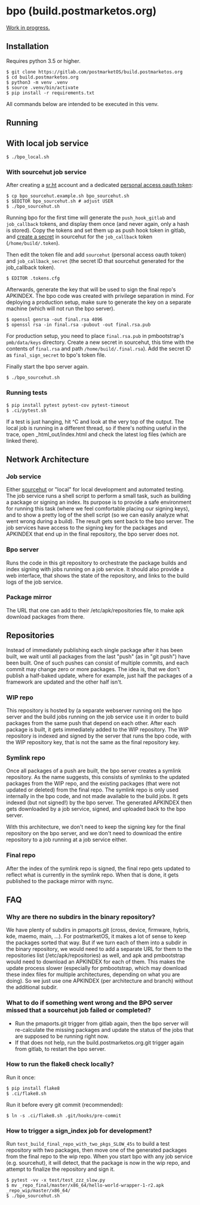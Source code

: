 # bpo (build.postmarketos.org)

[Work in progress.](https://postmarketos.org/blog/2019/06/23/two-years/#sourcehut-srht)

## Installation

Requires python 3.5 or higher.

```
$ git clone https://gitlab.com/postmarketOS/build.postmarketos.org
$ cd build.postmarketos.org
$ python3 -m venv .venv
$ source .venv/bin/activate
$ pip install -r requirements.txt
```

All commands below are intended to be executed in this venv.

## Running
## With local job service

```
$ ./bpo_local.sh
```

### With sourcehut job service

After creating a [sr.ht](https://meta.sr.ht/register) account and a dedicated [personal access oauth token](https://meta.sr.ht/oauth):

```
$ cp bpo_sourcehut.example.sh bpo_sourcehut.sh
$ $EDITOR bpo_sourcehut.sh # adjust USER
$ ./bpo_sourcehut.sh
```

Running bpo for the first time will generate the `push_hook_gitlab` and `job_callback` tokens, and display them once (and never again, only a hash is stored). Copy the tokens and set them up as push hook token in gitlab, and [create a secret](https://builds.sr.ht/secrets) in sourcehut for the `job_callback` token (`/home/build/.token`).

Then edit the token file and add `sourcehut` (personal access oauth token) and `job_callback_secret` (the secret ID that sourcehut generated for the job_callback token).

```
$ EDITOR .tokens.cfg
```

Afterwards, generate the key that will be used to sign the final repo's APKINDEX. The bpo code was created with privilege separation in mind. For deploying a production setup, make sure to generate the key on a separate machine (which will not run the bpo server).

```
$ openssl genrsa -out final.rsa 4096
$ openssl rsa -in final.rsa -pubout -out final.rsa.pub
```

For production setup, you need to place `final.rsa.pub` in pmbootstrap's `pmb/data/keys` directory.
Create a new secret in sourcehut, this time with the contents of `final.rsa` and path `/home/build/.final.rsa`). Add the secret ID as `final_sign_secret` to bpo's token file.

Finally start the bpo server again.

```
$ ./bpo_sourcehut.sh
```


### Running tests

```
$ pip install pytest pytest-cov pytest-timeout
$ .ci/pytest.sh
```

If a test is just hanging, hit ^C and look at the very top of the output. The local job is running in a different thread, so if there's nothing useful in the trace, open _html_out/index.html and check the latest log files (which are linked there).

## Network Architecture

### Job service

Either [sourcehut](https://sourcehut.org/) or "local" for local development and automated testing. The job service runs a shell script to perform a small task, such as building a package or signing an index. Its purpose is to provide a safe environment for running this task (where we feel comfortable placing our signing keys), and to show a pretty log of the shell script (so we can easily analyze what went wrong during a build). The result gets sent back to the bpo server. The job services have access to the signing key for the packages and APKINDEX that end up in the final repository, the bpo server does not.

### Bpo server

Runs the code in this git repository to orchestrate the package builds and index signing with jobs running on a job service. It should also provide a web interface, that shows the state of the repository, and links to the build logs of the job service.

### Package mirror

The URL that one can add to their /etc/apk/repositories file, to make apk download packages from there.

## Repositories

Instead of immediately publishing each single package after it has been built, we wait until all packages from the last "push" (as in "git push") have been built. One of such pushes can consist of multiple commits, and each commit may change zero or more packages. The idea is, that we don't publish a half-baked update, where for example, just half the packages of a framework are updated and the other half isn't.

### WIP repo

This repository is hosted by (a separate webserver running on) the bpo server and the build jobs running on the job service use it in order to build packages from the same push that depend on each other. After each package is built, it gets immediately added to the WIP repository. The WIP repository is indexed and signed by the server that runs the bpo code, with the WIP repository key, that is not the same as the final repository key.

### Symlink repo

Once all packages of a push are built, the bpo server creates a symlink repository. As the name suggests, this consists of symlinks to the updated packages from the WIP repo, and the existing packages (that were not updated or deleted) from the final repo. The symlink repo is only used internally in the bpo code, and not made available to the build jobs. It gets indexed (but not signed!) by the bpo server. The generated APKINDEX then gets downloaded by a job service, signed, and uploaded back to the bpo server.

With this architecture, we don't need to keep the signing key for the final repository on the bpo server, and we don't need to download the entire repository to a job running at a job service either.

### Final repo

After the index of the symlink repo is signed, the final repo gets updated to reflect what is currently in the symlink repo. When that is done, it gets published to the package mirror with rsync.

## FAQ

### Why are there no subdirs in the binary repository?

We have plenty of subdirs in pmaports.git (cross, device, firmware, hybris, kde, maemo, main, ...). For postmarketOS, it makes a lot of sense to keep the packages sorted that way. But if we turn each of them into a subdir in the binary repository, we would need to add a separate URL for them to the repositories list (/etc/apk/repositories) as well, and apk and pmbootstrap would need to download an APKINDEX for each of them. This makes the update process slower (especially for pmbootstrap, which may download these index files for multiple architectures, depending on what you are doing). So we just use one APKINDEX (per architecture and branch) without the additional subdir.

### What to do if something went wrong and the BPO server missed that a sourcehut job failed or completed?

* Run the pmaports.git trigger from gitlab again, then the bpo server will re-calculate the missing packages and update the status of the jobs that are supposed to be running right now.
* If that does not help, run the build.postmarketos.org.git trigger again from gitlab, to restart the bpo server.

### How to run the flake8 check locally?

Run it once:
```
$ pip install flake8
$ .ci/flake8.sh
```

Run it before every git commit (recommended):
```
$ ln -s .ci/flake8.sh .git/hooks/pre-commit
```

### How to trigger a sign_index job for development?

Run `test_build_final_repo_with_two_pkgs_SLOW_45s` to build a test repository with two packages, then move one of the generated packages from the final repo to the wip repo. When you start bpo with any job service (e.g. sourcehut), it will detect, that the package is now in the wip repo, and attempt to finalize the repository and sign it.

```
$ pytest -vv -x test/test_zzz_slow.py
$ mv _repo_final/master/x86_64/hello-world-wrapper-1-r2.apk _repo_wip/master/x86_64/
$ ./bpo_sourcehut.sh
```
